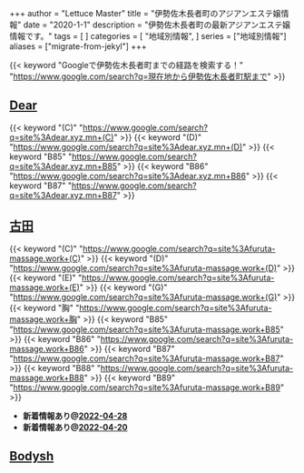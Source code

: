 +++
author = "Lettuce Master"
title = "伊勢佐木長者町のアジアンエステ嬢情報"
date = "2020-1-1"
description = "伊勢佐木長者町の最新アジアンエステ嬢情報です。"
tags = [
]
categories = [
    "地域別情報",
]
series = ["地域別情報"]
aliases = ["migrate-from-jekyl"]
+++

{{< keyword "Googleで伊勢佐木長者町までの経路を検索する！" "https://www.google.com/search?q=現在地から伊勢佐木長者町駅まで" >}}

## [Dear](https://dear.xyz.mn/)
{{< keyword "(C)" "https://www.google.com/search?q=site%3Adear.xyz.mn+(C)" >}} {{< keyword "(D)" "https://www.google.com/search?q=site%3Adear.xyz.mn+(D)" >}} {{< keyword "B85" "https://www.google.com/search?q=site%3Adear.xyz.mn+B85" >}} {{< keyword "B86" "https://www.google.com/search?q=site%3Adear.xyz.mn+B86" >}} {{< keyword "B87" "https://www.google.com/search?q=site%3Adear.xyz.mn+B87" >}} 

## [古田](http://furuta-massage.work/)
{{< keyword "(C)" "https://www.google.com/search?q=site%3Afuruta-massage.work+(C)" >}} {{< keyword "(D)" "https://www.google.com/search?q=site%3Afuruta-massage.work+(D)" >}} {{< keyword "(E)" "https://www.google.com/search?q=site%3Afuruta-massage.work+(E)" >}} {{< keyword "(G)" "https://www.google.com/search?q=site%3Afuruta-massage.work+(G)" >}} {{< keyword "胸" "https://www.google.com/search?q=site%3Afuruta-massage.work+胸" >}} {{< keyword "B85" "https://www.google.com/search?q=site%3Afuruta-massage.work+B85" >}} {{< keyword "B86" "https://www.google.com/search?q=site%3Afuruta-massage.work+B86" >}} {{< keyword "B87" "https://www.google.com/search?q=site%3Afuruta-massage.work+B87" >}} {{< keyword "B88" "https://www.google.com/search?q=site%3Afuruta-massage.work+B88" >}} {{< keyword "B89" "https://www.google.com/search?q=site%3Afuruta-massage.work+B89" >}} 

- **新着情報あり@[2022-04-28](/post/2022-04-28)**
- **新着情報あり@[2022-04-20](/post/2022-04-20)**
## [Bodysh](http://bodysh.m-es.net/)


